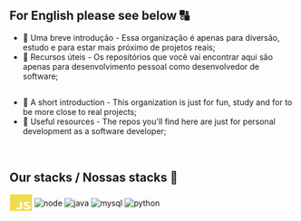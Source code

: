 ## For English please see below 🔠

- 🌺 Uma breve introdução - Essa organização é apenas para diversão, estudo e para estar mais próximo de projetos reais; 
- 🌻 Recursos úteis - Os repositórios que você vai encontrar aqui são apenas para desenvolvimento pessoal como desenvolvedor de software;

## 

- 🌺 A short introduction - This organization is just for fun, study and for to be more close to real projects; 
- 🌻 Useful resources - The repos you'll find here are just for personal development as a software developer;

<div style="display: inline_block"><br>
  <h2>Our stacks / Nossas stacks 🤖</h2>
  <img align="center" alt="javascript" height="30" width="40" src="https://raw.githubusercontent.com/devicons/devicon/master/icons/javascript/javascript-plain.svg"/>
  <img align="center" alt="node" height="30" width="40" src= "https://cdn.jsdelivr.net/gh/devicons/devicon/icons/nodejs/nodejs-original.svg"/>  
  <img align="center" alt="java" height="30" width="40" src="https://cdn.jsdelivr.net/gh/devicons/devicon/icons/java/java-original-wordmark.svg"/>
  <img align="center" alt="mysql" height="30" width="40" src="https://cdn.jsdelivr.net/gh/devicons/devicon/icons/mysql/mysql-original.svg" />
  <img align="center" alt="python" height="30" width="40" src="https://cdn.jsdelivr.net/gh/devicons/devicon/icons/python/python-original.svg" />

</div>

